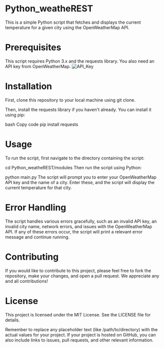 # Python_weatheREST
This is a simple Python script that fetches and displays the current temperature for a given city using the OpenWeatherMap API.

# Prerequisites
This script requires Python 3.x and the requests library. You also need an API key from OpenWeatherMap.
![API_Key](https://github.com/MarcosPimienta/Python_weatheREST/assets/60362847/e3d9072c-9ea3-44fd-ba1e-a59762e3b798)


# Installation
First, clone this repository to your local machine using git clone.

Then, install the requests library if you haven't already. You can install it using pip:

bash
Copy code
pip install requests
# Usage
To run the script, first navigate to the directory containing the script:

cd Python_weatheREST/modules
Then run the script using Python:

python main.py
The script will prompt you to enter your OpenWeatherMap API key and the name of a city. Enter these, and the script will display the current temperature for that city.

# Error Handling
The script handles various errors gracefully, such as an invalid API key, an invalid city name, network errors, and issues with the OpenWeatherMap API. If any of these errors occur, the script will print a relevant error message and continue running.

# Contributing
If you would like to contribute to this project, please feel free to fork the repository, make your changes, and open a pull request. We appreciate any and all contributions!

# License
This project is licensed under the MIT License. See the LICENSE file for details.

Remember to replace any placeholder text (like /path/to/directory) with the actual values for your project. If your project is hosted on GitHub, you can also include links to issues, pull requests, and other relevant information.
